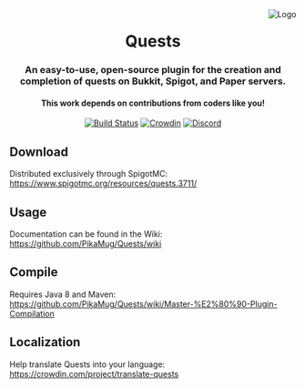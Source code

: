<img src="https://static.wikia.nocookie.net/minecraft_gamepedia/images/e/e9/Book_and_Quill_JE2_BE2.png" alt="Logo" align="right">
<div align="center">
  <h1>Quests</h1>
  <h3>An easy-to-use, open-source plugin for the creation and completion of quests on Bukkit, Spigot, and Paper servers.</h3>
  <h4>This work depends on contributions from coders like you!</h4>

[![Build Status](https://ci.codemc.org/job/PikaMug/job/Quests/badge/icon)](https://ci.codemc.org/job/PikaMug/job/Quests/)
[![Crowdin](https://d322cqt584bo4o.cloudfront.net/translate-quests/localized.svg)](https://crowdin.com/project/translate-quests)
[![Discord](https://discordapp.com/api/guilds/506992958894243860/widget.png?style=shield)](https://discordapp.com/invite/d56CQ6e)
</div>

Download
---

Distributed exclusively through SpigotMC: https://www.spigotmc.org/resources/quests.3711/

Usage
---

Documentation can be found in the Wiki: https://github.com/PikaMug/Quests/wiki

Compile
---

Requires Java 8 and Maven: https://github.com/PikaMug/Quests/wiki/Master-%E2%80%90-Plugin-Compilation

Localization
---

Help translate Quests into your language: https://crowdin.com/project/translate-quests
